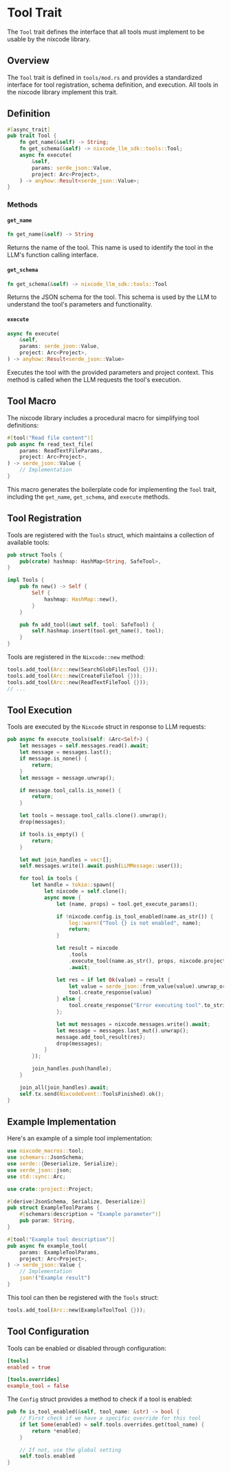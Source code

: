 # Tool Trait

The `Tool` trait defines the interface that all tools must implement to be usable by the nixcode library.

## Overview

The `Tool` trait is defined in `tools/mod.rs` and provides a standardized interface for tool registration, schema definition, and execution. All tools in the nixcode library implement this trait.

## Definition

```rust
#[async_trait]
pub trait Tool {
    fn get_name(&self) -> String;
    fn get_schema(&self) -> nixcode_llm_sdk::tools::Tool;
    async fn execute(
        &self,
        params: serde_json::Value,
        project: Arc<Project>,
    ) -> anyhow::Result<serde_json::Value>;
}
```

### Methods

#### `get_name`

```rust
fn get_name(&self) -> String
```

Returns the name of the tool. This name is used to identify the tool in the LLM's function calling interface.

#### `get_schema`

```rust
fn get_schema(&self) -> nixcode_llm_sdk::tools::Tool
```

Returns the JSON schema for the tool. This schema is used by the LLM to understand the tool's parameters and functionality.

#### `execute`

```rust
async fn execute(
    &self,
    params: serde_json::Value,
    project: Arc<Project>,
) -> anyhow::Result<serde_json::Value>
```

Executes the tool with the provided parameters and project context. This method is called when the LLM requests the tool's execution.

## Tool Macro

The nixcode library includes a procedural macro for simplifying tool definitions:

```rust
#[tool("Read file content")]
pub async fn read_text_file(
    params: ReadTextFileParams,
    project: Arc<Project>,
) -> serde_json::Value {
    // Implementation
}
```

This macro generates the boilerplate code for implementing the `Tool` trait, including the `get_name`, `get_schema`, and `execute` methods.

## Tool Registration

Tools are registered with the `Tools` struct, which maintains a collection of available tools:

```rust
pub struct Tools {
    pub(crate) hashmap: HashMap<String, SafeTool>,
}

impl Tools {
    pub fn new() -> Self {
        Self {
            hashmap: HashMap::new(),
        }
    }

    pub fn add_tool(&mut self, tool: SafeTool) {
        self.hashmap.insert(tool.get_name(), tool);
    }
}
```

Tools are registered in the `Nixcode::new` method:

```rust
tools.add_tool(Arc::new(SearchGlobFilesTool {}));
tools.add_tool(Arc::new(CreateFileTool {}));
tools.add_tool(Arc::new(ReadTextFileTool {}));
// ...
```

## Tool Execution

Tools are executed by the `Nixcode` struct in response to LLM requests:

```rust
pub async fn execute_tools(self: &Arc<Self>) {
    let messages = self.messages.read().await;
    let message = messages.last();
    if message.is_none() {
        return;
    }
    let message = message.unwrap();

    if message.tool_calls.is_none() {
        return;
    }

    let tools = message.tool_calls.clone().unwrap();
    drop(messages);

    if tools.is_empty() {
        return;
    }

    let mut join_handles = vec![];
    self.messages.write().await.push(LLMMessage::user());

    for tool in tools {
        let handle = tokio::spawn({
            let nixcode = self.clone();
            async move {
                let (name, props) = tool.get_execute_params();

                if !nixcode.config.is_tool_enabled(name.as_str()) {
                    log::warn!("Tool {} is not enabled", name);
                    return;
                }

                let result = nixcode
                    .tools
                    .execute_tool(name.as_str(), props, nixcode.project.clone())
                    .await;

                let res = if let Ok(value) = result {
                    let value = serde_json::from_value(value).unwrap_or_else(|e| e.to_string());
                    tool.create_response(value)
                } else {
                    tool.create_response("Error executing tool".to_string())
                };

                let mut messages = nixcode.messages.write().await;
                let message = messages.last_mut().unwrap();
                message.add_tool_result(res);
                drop(messages);
            }
        });

        join_handles.push(handle);
    }

    join_all(join_handles).await;
    self.tx.send(NixcodeEvent::ToolsFinished).ok();
}
```

## Example Implementation

Here's an example of a simple tool implementation:

```rust
use nixcode_macros::tool;
use schemars::JsonSchema;
use serde::{Deserialize, Serialize};
use serde_json::json;
use std::sync::Arc;

use crate::project::Project;

#[derive(JsonSchema, Serialize, Deserialize)]
pub struct ExampleToolParams {
    #[schemars(description = "Example parameter")]
    pub param: String,
}

#[tool("Example tool description")]
pub async fn example_tool(
    params: ExampleToolParams,
    project: Arc<Project>,
) -> serde_json::Value {
    // Implementation
    json!("Example result")
}
```

This tool can then be registered with the `Tools` struct:

```rust
tools.add_tool(Arc::new(ExampleToolTool {}));
```

## Tool Configuration

Tools can be enabled or disabled through configuration:

```toml
[tools]
enabled = true

[tools.overrides]
example_tool = false
```

The `Config` struct provides a method to check if a tool is enabled:

```rust
pub fn is_tool_enabled(&self, tool_name: &str) -> bool {
    // First check if we have a specific override for this tool
    if let Some(enabled) = self.tools.overrides.get(tool_name) {
        return *enabled;
    }

    // If not, use the global setting
    self.tools.enabled
}
```
